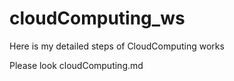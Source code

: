# cloudComputing_ws
Here is my detailed steps of CloudComputing works

Please look cloudComputing.md